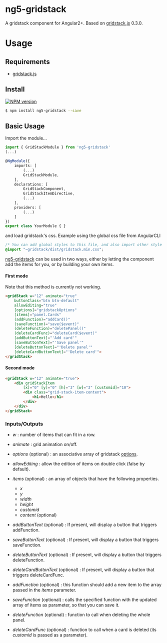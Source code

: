ng5-gridstack
=============

A gridstack component for Angular2+. Based on [gridstack.js](https://github.com/troolee/gridstack.js) 0.3.0.

Usage
=====
## Requirements

* [gridstack.js](https://github.com/troolee/gridstack.js#usage)

## Install

[![NPM version](https://img.shields.io/npm/v/ng5-gridstack.svg)](https://www.npmjs.com/package/ng5-gridstack)

```bash
$ npm install ng5-gridstack --save
```
## Basic Usage

Import the module...

```ts
import { GridStackModule } from 'ng5-gridstack'
(...)

@NgModule({
    imports: [
        (...)
        GridStackModule,
    ],
    declarations: [
        GridStackComponent,
        GridStackItemDirective,
		(...)
    ],
    providers: [
		(...)
    ]
})
export class YourModule { }
```

and load gridstack's css. Example using the global css file from AngularCLI
```css
/* You can add global styles to this file, and also import other style files */
@import "~gridstack/dist/gridstack.min.css";
```

[ng5-gridstack](https://github.com/troolee/ng5-gridstack) can be used in two ways, either by letting the component add the items for you, or by building your own items.

#### First mode
Note that this method is currently not working.
```html
<gridStack w="12" animate="true" 
	buttonClass="btn btn-default" 
	allowEditing="true" 
	[options]="gridstackOptions"
	[items]="panel.Cards" 
	(addFunction)="addCard()" 
	(saveFunction)="save($event)" 
	(deleteFunction)="deletePanel()" 
	(deleteCardFunc)="deleteCard($event)"
	[addButtonText]="'Add card'"
	[saveButtonText]="'Save panel'"
	[deleteButtonText]="'Delete panel'"
	[deleteCardButtonText]="'Delete card'">
</gridStack>
```
#### Second mode
```html    
<gridStack w="12" animate="true">
	<div gridStackItem
		[x]="0" [y]="0" [h]="3" [w]="3" [customid]="10">
		<div class="grid-stack-item-content">
			<h1>Hello</h1>
		</div>
	</div>
</gridStack>
```

### Inputs/Outputs
* *w* : number of items that can fit in a row.
* *animate* : grid animation on/off.
* *options* (optional) : an associative array of gridstack [options](https://github.com/troolee/gridstack.js/tree/master/doc#options).
* *allowEditing* : allow the edition of items on double click (false by default).
* *items* (optional) : an array of objects that have the following properties.
	* *x*
	* *y*
	* *width*
	* *height*
	* *customid*
	* *content* (optional)

* *addButtonText* (optional) : If present, will display a button that triggers addFunction.
* *saveButtonText* (optional) : If present, will display a button that triggers saveFunction.
* *deleteButtonText* (optional) : If present, will display a button that triggers deleteFunction.
* *deleteCardButtonText* (optional) : If present, will display a button that triggers deleteCardFunc.

* *addFunction* (optional) : this function should add a new item to the array passed in the *items* parameter.
* *saveFunction* (optional) : calls the specified function with the updated array of items as parameter, so that you can save it.
* *deleteFunction* (optional) : function to call when deleting the whole panel.
* *deleteCardFunc* (optional) : function to call when a card is deleted (its *customid* is passed as a parameter).

